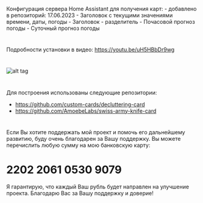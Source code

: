 Конфигурация сервера Home Assistant 
для получения карт:
	- добавлено в репозиторий: 17.06.2023
		- Заголовок с текущими значениями времени, даты, погоды
		- Заголовок - разделитель
		- Почасовой прогноз погоды
		- Суточный прогноз погоды
#
Подробности установки в видео:
https://youtu.be/uH5HBbDr9wg
#
![alt tag](https://github.com/kkggaa45/swiss_kap/blob/main/github_pict/readme.png)
#
Для построения использованы следующие репозитории:
- https://github.com/custom-cards/decluttering-card
- https://github.com/AmoebeLabs/swiss-army-knife-card
#
Если Вы хотите поддержать мой проект и помочь его дальнейшему развитию, буду очень благодарен за Вашу поддержку. 
Вы можете перечислить любую сумму на мою банковскую карту:  
# 2202 2061 0530 9079
Я гарантирую, что каждый Ваш рубль будет направлен на улучшение проекта. Благодарю Вас за Вашу поддержку и доверие!
